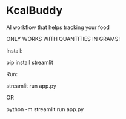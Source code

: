 # KcalBuddy
AI workflow that helps tracking your food

ONLY WORKS WITH QUANTITIES IN GRAMS!

Install:

pip install streamlit


Run:

streamlit run app.py

OR

python -m streamlit run app.py